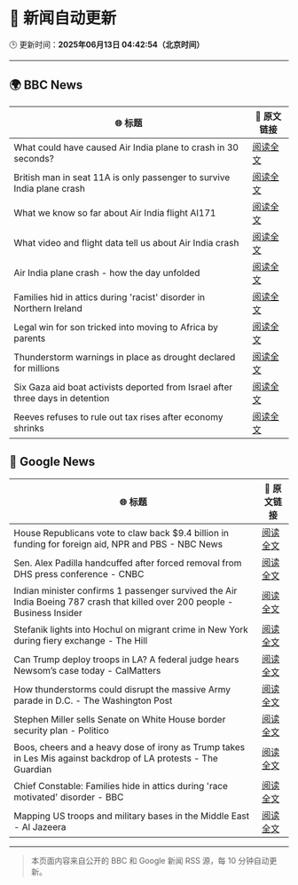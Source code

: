 # 🧠 新闻自动更新

🕒 更新时间：**2025年06月13日 04:42:54（北京时间）**

---

## 🌍 BBC News

| 🌐 标题 | 🔗 原文链接 |
|--------|-------------|
| What could have caused Air India plane to crash in 30 seconds? | [阅读全文](https://www.bbc.com/news/articles/c626y121rxxo) |
| British man in seat 11A is only passenger to survive India plane crash | [阅读全文](https://www.bbc.com/news/articles/ce3v6drp96zo) |
| What we know so far about Air India flight AI171 | [阅读全文](https://www.bbc.com/news/articles/c5y5nq170z4o) |
| What video and flight data tell us about Air India crash | [阅读全文](https://www.bbc.com/news/videos/c17rkyjv8g9o) |
| Air India plane crash - how the day unfolded | [阅读全文](https://www.bbc.com/news/videos/cx2q3z716v9o) |
| Families hid in attics during 'racist' disorder in Northern Ireland | [阅读全文](https://www.bbc.com/news/articles/c20xrq9vzz7o) |
| Legal win for son tricked into moving to Africa by parents | [阅读全文](https://www.bbc.com/news/articles/clyg0p88z83o) |
| Thunderstorm warnings in place as drought declared for millions | [阅读全文](https://www.bbc.com/news/articles/c14k6vp62zxo) |
| Six Gaza aid boat activists deported from Israel after three days in detention | [阅读全文](https://www.bbc.com/news/articles/cx273w1032yo) |
| Reeves refuses to rule out tax rises after economy shrinks | [阅读全文](https://www.bbc.com/news/articles/cy5e6ly9qq3o) |

## 📰 Google News

| 🌐 标题 | 🔗 原文链接 |
|--------|-------------|
| House Republicans vote to claw back $9.4 billion in funding for foreign aid, NPR and PBS - NBC News | [阅读全文](https://news.google.com/rss/articles/CBMiwAFBVV95cUxNSzNHQTNXUEZKVm50V0t6OVo4ZGFreDBqc2xnTmR5STJaNzVBUHhHRjc1dzVNbUhVY1U3MF96aGtPLS1ZUkwtWDdySjVxVmdjWGFXMkxDQUg5QVVnUGRONWZhNmo2NDMwWWtPbG9oam5qOC13T0RmVjE4YnM3Tkg0UHFnVE1lRzNRcUVZODJnRy1jUFFmYWZzbnhSRlFZOE5hTjFla2ZsNGpaekR4Y0YtSmR6MnBNc1N3YUpTZTY2blLSAVZBVV95cUxQVkxMZzF1TVpmYUtPdDZZQzFrZWtQZTlHMlBuZFgwVEtsSjZwdEhOaDJ3OHpxMkdlVW01UDk1YjhsdHlFRnVfRnBqOTE2WnhXUTcxTGZGUQ?oc=5) |
| Sen. Alex Padilla handcuffed after forced removal from DHS press conference - CNBC | [阅读全文](https://news.google.com/rss/articles/CBMieEFVX3lxTE5JeEwyZS1YbHVhempwa1JoUi1aQjl4c0hLdWlXcnk5enQ3WkFxNktidEdvOFJLR0xQLXVxYVp6OHNjZW1EX01zQnFpMnh5UUItalRiQkJoZnhQVkE1bHIyTjFVLS1tUTN6QXBoUzJhNS1paVNrdzFqUNIBfkFVX3lxTE9ZeEU3bVU2Z01WRUtCNlZ0UW9NcHNuTW9fZGJ0U0V5cVpmOGM0VHBIdmoxeVp0czZsOEcxUUg5bUQ3b1hLZWJ4MzVBb2pOMzZGM1JGRHZrSnRhT2thVXBucmlGMl9jQVJvUUdnU2dSN0hBLUtVU1Npd3RVMWtsdw?oc=5) |
| Indian minister confirms 1 passenger survived the Air India Boeing 787 crash that killed over 200 people - Business Insider | [阅读全文](https://news.google.com/rss/articles/CBMikwFBVV95cUxNTDBKTGE5M0NBVlNQWDhxbW1JakU2UGo0blJHMXhyamRDZXB3cHU4eGhLSjV3dGhYYzRSU1A0Q3dmZWJxV0lWeVo0cVdLcDh1LWZlN3ZDQkNHUlFzTTV3SG8tRVFyTW9FV2dQODJERDNwaEktTm9YdEpBU3hLWjZZZVVNSG1mbmkyd1dsaEw4NzBlMVE?oc=5) |
| Stefanik lights into Hochul on migrant crime in New York during fiery exchange - The Hill | [阅读全文](https://news.google.com/rss/articles/CBMijwFBVV95cUxPaENZWHhHTl80c3hlR3ZRY3BZSDF6bGpVbkVyVkMwYTNLMmd0djRnS3o3VU0tTkJocjJzcndvOWh5NVNHV1lacVJkelp0blpuUmtnLWMzbnVNbEstRi1CNjFYQm9nRHVwemY2WmpGdWRGVWJmeWNET3VldXhlNVFBTXFfSTJxNVB0b3NaNUFUSdIBlAFBVV95cUxNUjJVRVFuU3FfTElqLWhxbUF6Wk1pUGF5aGhoYk8xX2FnODFLYkx2N00wVnJ5RzIyZFlVd1dRamRyTF9VOTdZSVN3Ym5xZXh4eFFXb1hza2RFUnpZdWdzR2pWRkNtVnIwNW1jM1Nvc2FGSEU3Wm1GU3pWSGxOTVZWdDl0U240UUFQeUJ4ZHlpUm5LNHJf?oc=5) |
| Can Trump deploy troops in LA? A federal judge hears Newsom’s case today - CalMatters | [阅读全文](https://news.google.com/rss/articles/CBMif0FVX3lxTE9DX2hGVXRjR1VtTXR2S0MyZkdmanlTSHBYeUxzZmt5V214NjhzUmZtSmUzWGJnU2h0ZTVza2JkaWRhNHd6dDI5bUZ6UUVtU2g5RVZqX1lTa0gxenJBWmNoTzNmVWFxUnM5cWo3RW9MV0g1NE1XbllkN3I1OXZqQms?oc=5) |
| How thunderstorms could disrupt the massive Army parade in D.C. - The Washington Post | [阅读全文](https://news.google.com/rss/articles/CBMikgFBVV95cUxNZmN3enRFNUZoNG1oUTV1cmIwZFVvVnZpbE11R281a0xjamFzeTdiZmJ4a2U2WGJ4YWdqcmxPejZuOXRNNEtWc3d6R2lhQzlma3VjQVM4RlVhZ0FtOVpBeEg5RzNpZFZlNHpVYmlocU5JUWlpUlJfYTlWSkY1a0pId3B5TE9RLWdKbVZXSUpGd1hDQQ?oc=5) |
| Stephen Miller sells Senate on White House border security plan - Politico | [阅读全文](https://news.google.com/rss/articles/CBMipAFBVV95cUxQMGdhWXR5ZDJSZjRUaDI4RFlhbWgzY2MxMGVONENud1g4ZVpfVHJaZ1hndENDTEZhMHFnRjhRWTZwRE5XRmg4eV81NXZYM3N6bG14bFNKMlNCTE5YQ3RDeEtKWFZrZkpKWmhTYTFvdDFQZzBYVjYyVDZXd3hXcUQwemFDT3BiTmROek9PNHVOX2JxQ3YyUjVDSVBEYlEwNGNtRmRUZA?oc=5) |
| Boos, cheers and a heavy dose of irony as Trump takes in Les Mis against backdrop of LA protests - The Guardian | [阅读全文](https://news.google.com/rss/articles/CBMi2wFBVV95cUxOXzVLMG9WNHFzWFFxVlg0ZDV1b0hDSzlxOGpKVWhqb2ZaSVdRcFlzWHZqekF6Q3hKQ0RiaVJISENWREQzWHBkVnlKTXpWOXJMalRzSGhTWHREdHk1Z1dTcmk0cVhzdVhDR3BOMUdaRlR3Z2hvS2dlc2FLdHotMUszQU0yNmpLbHA2QkRrMVg2bmhGY3piaDVPdWJRdkplQ3FnUTBaYWk3cVZWMUE5OG1PSWVMVVZjVHlnXzVHWXhzNC1EeEJ2SENTSk5fMDFMMWdhaG9iZVVBTDFxdzg?oc=5) |
| Chief Constable: Families hide in attics during 'race motivated' disorder - BBC | [阅读全文](https://news.google.com/rss/articles/CBMiWkFVX3lxTE8ydGRqbkR1Vk4wXzNRUDBfNnAydjVkSGd6V0xHekVnSlpXWXI3b2c0MnhkU2ZneWdGZDZrNkMxYnNHZUhaNTctaTQ1R2hLR2pqRl9ndm9lSjBTd9IBX0FVX3lxTFA0b1RDNGt3bjlEWHloN2JiS0I1dFh2SVZSWVJVeW5qQW92SFZZSHlqbDdIQjJLcXg5WUhOX2JDMWM5eE9aXzctcXlza29rTktfVkVEWFNDUUo3NEhsWmdV?oc=5) |
| Mapping US troops and military bases in the Middle East - Al Jazeera | [阅读全文](https://news.google.com/rss/articles/CBMinAFBVV95cUxPSUtpRDhjeThkUFNyM1ZhbExPVjNCMHlhbUhNbE1ZWE9zN1paYml5U2U5ZHZSQXgyM2loeWI2NXJrQ0RlRl9LT3dsWU5UOGdQSnBPUjdabGxrb29feWdxVTU3dWJUcE9IbUxoQnVvRUNiUXdDMUdQeFpqMVJXUkJZcENuNlJUOGkwS3dJcHgyTjdfanpSSGVmV2NXaU3SAaIBQVVfeXFMT09jRVhMTWI0NE1ybHA4ZFl2MDdYU3RKeklETi0wNWtLWXBOZktzNzJDOG1POE0waVdmb1EzWWFZQk0tbmIzbkU3TG1iY1dRd3E0N3VwR2JwNTl1Y1U0dTVVVlBDLTEyTjZQOTB5NDJfQmdjUV9NS1pTQ29iVGZuR3dzT3RuRGpaRG5mLWNqOGtRX0dPSERmeFFZemQya0IzVWdR?oc=5) |

---
> 本页面内容来自公开的 BBC 和 Google 新闻 RSS 源，每 10 分钟自动更新。